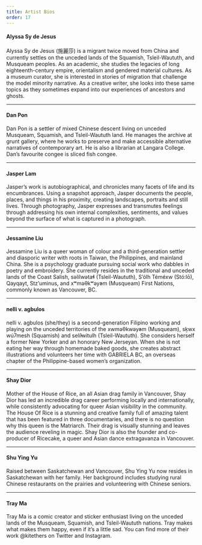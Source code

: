 ```yaml
---
title: Artist Bios
order: 17
---
```


#### Alyssa Sy de Jesus

Alyssa Sy de Jesus (施麗莎) is a migrant twice moved from China and currently settles on the unceded lands of the Squamish, Tsleil-Waututh, and Musqueam peoples. As an academic, she studies the legacies of long eighteenth-century empire, orientalism and gendered material cultures. As a museum curator, she is interested in stories of migration that challenge the model minority narrative. As a creative writer, she looks into these same topics as they sometimes expand into our experiences of ancestors and ghosts.

---

#### Dan Pon

Dan Pon is a settler of mixed Chinese descent living on unceded Musqueam, Squamish, and Tsleil-Waututh land. He manages the archive at grunt gallery, where he works to preserve and make accessible alternative narratives of contemporary art. He is also a librarian at Langara College. Dan’s favourite congee is sliced fish congee.

---

#### Jasper Lam

Jasper’s work is autobiographical, and chronicles many facets of life and its encumbrances. Using a snapshot approach, Jasper documents the people, places, and things in his proximity, creating landscapes, portraits and still lives. Through photography, Jasper expresses and transmutes feelings through addressing his own internal complexities, sentiments, and values beyond the surface of what is captured in a photograph.

---

#### Jessamine Liu

Jessamine Liu is a queer woman of colour and a third-generation settler and diasporic writer with roots in Taiwan, the Philippines, and mainland China. She is a psychology graduate pursuing social work who dabbles in poetry and embroidery. She currently resides in the traditional and unceded lands of the Coast Salish, səlilwətaɬ (Tsleil-Waututh), S’ólh Téméxw (Stó:lō), Qayqayt, Stz’uminus, and xʷməθkʷəy̓əm (Musqueam) First Nations, commonly known as Vancouver, BC.

---

#### nelli v. agbulos

nelli v. agbulos (she/they) is a second-generation Filipino working and playing on the unceded territories of the xwməθkwəy̓əm (Musqueam), sḵwx wú7mesh (Squamish) and selí̓lwitulh (Tsleil-Waututh). She considers herself a former New Yorker and an honorary New Jerseyan. When she is not eating her way through homemade baked goods, she creates abstract illustrations and volunteers her time with GABRIELA BC, an overseas chapter of the Philippine-based women’s organization.

---

#### Shay Dior

Mother of the House of Rice, an all Asian drag family in Vancouver, Shay Dior has led an incredible drag career performing locally and internationally, while consistently advocating for queer Asian visibility in the community. The House Of Rice is a stunning and creative family full of amazing talent that has been featured in three documentaries, and there is no question why this queen is the Matriarch. Their drag is visually stunning and leaves the audience reveling in magic. Shay Dior is also the founder and co-producer of Ricecake, a queer and Asian dance extragavanza in Vancouver.

---

#### Shu Ying Yu

Raised between Saskatchewan and Vancouver, Shu Ying Yu now resides in Saskatchewan with her family. Her background includes studying rural Chinese restaurants on the prairies and volunteering with Chinese seniors.

---

#### Tray Ma

Tray Ma is a comic creator and sticker enthusiast living on the unceded lands of the Musqueam, Squamish, and Tsleil-Waututh nations. Tray makes what makes them happy, even if it’s a little sad. You can find more of their work @kitethers on Twitter and Instagram.
